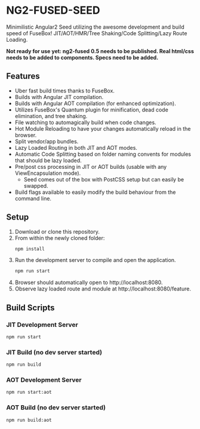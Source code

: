 # NG2-FUSED-SEED
Minimilistic Angular2 Seed utilizing the awesome development and build speed of FuseBox! JIT/AOT/HMR/Tree Shaking/Code Splitting/Lazy Route Loading.

**Not ready for use yet: ng2-fused 0.5 needs to be published.  Real html/css needs to be added to components.  Specs need to be added.**

## Features
* Uber fast build times thanks to FuseBox.
* Builds with Angular JIT compilation.
* Builds with Angular AOT compilation (for enhanced optimization).
* Utilizes FuseBox's Quantum plugin for minification, dead code elimination, and tree shaking.
* File watching to automagically build when code changes.
* Hot Module Reloading to have your changes automatically reload in the browser.
* Split vendor/app bundles.
* Lazy Loaded Routing in both JIT and AOT modes.
* Automatic Code Splitting based on folder naming convents for modules that should be lazy loaded.
* Pre/post css processing in JIT or AOT builds (usable with any ViewEncapsulation mode).
    * Seed comes out of the box with PostCSS setup but can easily be swapped.
* Build flags available to easily modify the build behaviour from the command line.

## Setup

1. Download or clone this repository.
1. From within the newly cloned folder:
    ```bash
    npm install
    ```
1. Run the development server to compile and open the application.
    ```bash
    npm run start
    ```
1. Browser should automatically open to http://localhost:8080.
1. Observe lazy loaded route and module at http://localhost:8080/feature.

## Build Scripts

### JIT Development Server
```bash
npm run start
```
### JIT Build (no dev server started)
```bash
npm run build
```
### AOT Development Server
```bash
npm run start:aot
```
### AOT Build (no dev server started)
```bash
npm run build:aot
```